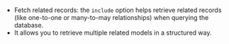 ```js

```
- Fetch related records: the `include` option helps retrieve related records (like one-to-one or many-to-may relationships) when querying the database.
- It allows you to retrieve multiple related models in a structured way.
